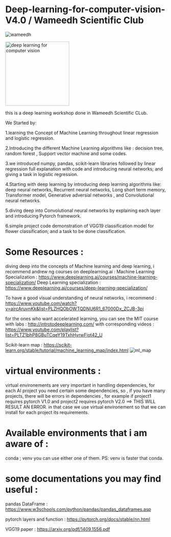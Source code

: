 # Deep-learning-for-computer-vision-V4.0 / Wameedh Scientific Club 



![wameedh](https://github.com/mohauop/Deep-learning-for-computer-vision-V4.0/assets/138127591/3364cc3f-828a-4238-a463-2cfeaee6b0a0)



<img width="200" alt="deep learning for computer vision" src="https://github.com/mohauop/Deep-learning-for-computer-vision-V4.0/assets/138127591/92ebf63f-df4a-46f3-b91b-9b2eba5ecb9c">

this is a deep learning workshop done in Wameedh Scientific CLub.

We Started by: </p>
1.learning the Concept of Machine Learning throughout linear regression and logistic regression.</p>
2.Introducing the different Machine Learning algorithms like : decision tree, random forest , Support vector machine and some codes.</p>
3.we introduced numpy, pandas, scikit-learn libraries followed by linear regression full explanation with code and introducing neural networks; and giving a task in logistic regression.</p>
4.Starting with deep learning by introducing deep learning algorithms like: deep neural networks, Recurrent neural networks, Long short term memory, Transformer model, Generative adversial networks , and Convolutional neural networks. </p>
5.diving deep into Convolutional neural networks by explaining each layer and introducing Pytorch framework.</p>
6.simple project code demonstration of VGG19 classification model for flower classification; and a task to be done classification.</p>





# Some Resources :

diving deep into the concepts of Machine learning and deep learning, i recommend andrew ng courses on deeplearning.ai :
        Machine Learning Specialization : https://www.deeplearning.ai/courses/machine-learning-specialization/
        Deep Learning specialization : https://www.deeplearning.ai/courses/deep-learning-specialization/

To have a good visual understanding of neural networks, i recommend : https://www.youtube.com/watch?v=aircAruvnKk&list=PLZHQObOWTQDNU6R1_67000Dx_ZCJB-3pi


for the ones who want accelerated learning, you can see the MIT course with labs : http://introtodeeplearning.com/ with corresponding videos : https://www.youtube.com/playlist?list=PLTZ1bhP8GBuTCqeY19TxhHyrwFiot42_U



Scikit-learn map : https://scikit-learn.org/stable/tutorial/machine_learning_map/index.html
![ml_map](https://github.com/mohauop/Deep-learning-for-computer-vision-V4.0/assets/138127591/364cf768-3d8a-4386-a5b3-2c7f5a9f11ba)



# virtual environments :
virtual environements are very important in handling dependencies, for each AI project you need certain some dependencies, so , if you have many projects, there will be errors in dependencies , for example if project1 requires pytorch V1.0 and project2 requires pytorch V2.0 ==> THIS WILL RESULT AN ERROR.
in that case we use virtual environement so that we can install for each project its requirements.
# Available environments that i am aware of :
conda  ; venv 
you can use either one of them.
PS: venv is faster that conda.


# some documentations you may find useful : 
pandas DataFrame : https://www.w3schools.com/python/pandas/pandas_dataframes.asp

pytorch layers and function : https://pytorch.org/docs/stable/nn.html

VGG19 paper : https://arxiv.org/pdf/1409.1556.pdf





